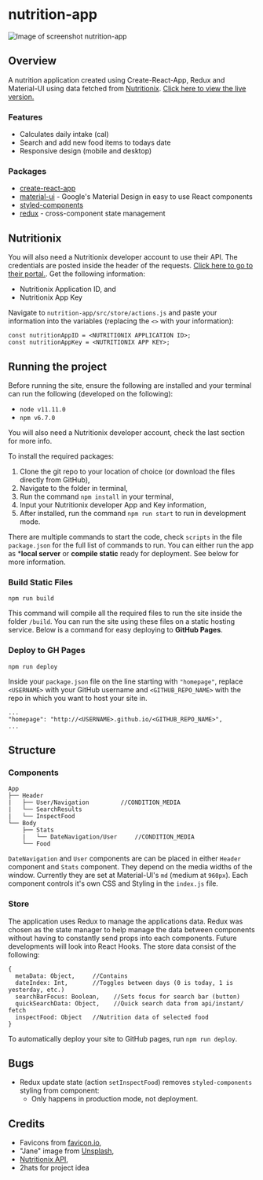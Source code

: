 # nutrition-app

![Image of screenshot nutrition-app](https://i.imgur.com/SSiGiER.jpg)

## Overview

A nutrition application created using Create-React-App, Redux and Material-UI using data fetched from [Nutritionix](https://developer.nutritionix.com/). [Click here to view the live version.](https://alexlee22.github.io/nutrition-app/)

### Features

- Calculates daily intake (cal)
- Search and add new food items to todays date
- Responsive design (mobile and desktop)

### Packages

- [create-react-app](https://github.com/facebook/create-react-app)
- [material-ui](https://material-ui.com/) - Google's Material Design in easy to use React components
- [styled-components](https://www.styled-components.com/)
- [redux](https://redux.js.org/introduction/getting-started) - cross-component state management

## Nutritionix

You will also need a Nutritionix developer account to use their API. The credentials are posted inside the header of the requests. [Click here to go to their portal.](https://developer.nutritionix.com). Get the following information:

- Nutritionix Application ID, and
- Nutritionix App Key

Navigate to `nutrition-app/src/store/actions.js` and paste your information into the variables (replacing the `<>` with your information):

```
const nutritionAppID = <NUTRITIONIX APPLICATION ID>;
const nutritionAppKey = <NUTRITIONIX APP KEY>;
```

## Running the project

Before running the site, ensure the following are installed and your terminal can run the following (developed on the following):

- `node v11.11.0`
- `npm v6.7.0`

You will also need a Nutritionix developer account, check the last section for more info.

To install the required packages:

1. Clone the git repo to your location of choice (or download the files directly from GitHub),
2. Navigate to the folder in terminal,
3. Run the command `npm install` in your terminal,
4. Input your Nutritionix developer App and Key information,
5. After installed, run the command `npm run start` to run  in development mode.

There are multiple commands to start the code, check `scripts` in the file `package.json` for the full list of commands to run. You can either run the app as ***local server** or **compile static** ready for deployment. See below for more information.

### Build Static Files

`npm run build`

This command will compile all the required files to run the site inside the folder `/build`. You can run the site using these files on a static hosting service. Below is a command for easy deploying to **GitHub Pages**.

### Deploy to GH Pages

`npm run deploy`

Inside your `package.json` file on the line starting with `"homepage"`, replace `<USERNAME>` with your GitHub username and `<GITHUB_REPO_NAME>` with the repo in which you want to host your site in.
```
...
"homepage": "http://<USERNAME>.github.io/<GITHUB_REPO_NAME>",
...
```

## Structure

### Components

```
App
├── Header
|   ├── User/Navigation         //CONDITION_MEDIA
|   └── SearchResults
|   └── InspectFood
└── Body
    ├── Stats
    |   └── DateNavigation/User     //CONDITION_MEDIA
    └── Food
```

`DateNavigation` and `User` components are can be placed in either `Header` component and `Stats` component. They depend on the media widths of the window. Currently they are set at Material-UI's `md` (medium at `960px`). Each component controls it's own CSS and Styling in the `index.js` file.

### Store

The application uses Redux to manage the applications data. Redux was chosen as the state manager to help manage the data between components without having to constantly send props into each components. Future developments will look into React Hooks. The store data consist of the following:
```
{
  metaData: Object,     //Contains
  dateIndex: Int,       //Toggles between days (0 is today, 1 is yesterday, etc.)
  searchBarFocus: Boolean,    //Sets focus for search bar (button)
  quickSearchData: Object,    //Quick search data from api/instant/ fetch
  inspectFood: Object   //Nutrition data of selected food
}
```

To automatically deploy your site to GitHub pages, run `npm run deploy`.

## Bugs

- Redux update state (action `setInspectFood`) removes `styled-components` styling from component:
  - Only happens in production mode, not deployment.

## Credits

- Favicons from [favicon.io](https://favicon.io/emoji-favicons/),
- "Jane" image from [Unsplash](https://unsplash.com/photos/fn_BT9fwg_E),
- [Nutritionix API](https://developer.nutritionix.com),
- 2hats for project idea